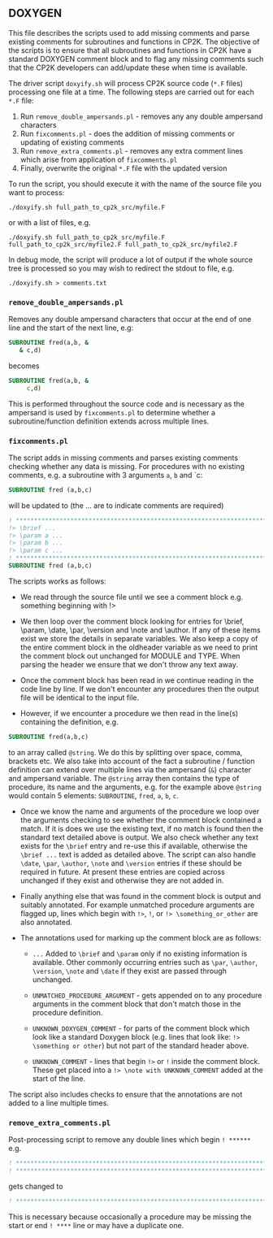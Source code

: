 ## DOXYGEN

This file describes the scripts used to add missing comments and parse existing comments
for subroutines and functions in CP2K. The objective of the scripts is to ensure that
all subroutines and functions in CP2K have a standard DOXYGEN comment block and to flag
any missing comments such that the CP2K developers can add/update these when time is
available.

The driver script `doxyify.sh` will process CP2K source code (`*.F` files)
processing one file at a time. The following steps are carried out for each `*.F` file:

1. Run `remove_double_ampersands.pl` - removes any any double ampersand characters
2. Run `fixcomments.pl` - does the addition of missing comments or updating of existing comments
3. Run `remove_extra_comments.pl` - removes any extra comment lines which arise from application
of `fixcomments.pl`
4. Finally, overwrite the original `*.F` file with the updated version

To run the script, you should execute it with the name of the source file you want to
process:

```console
./doxyify.sh full_path_to_cp2k_src/myfile.F
```

or with a list of files, e.g.
```console
./doxyify.sh full_path_to_cp2k_src/myfile.F full_path_to_cp2k_src/myfile2.F full_path_to_cp2k_src/myfile2.F
```

In debug mode, the script will produce a lot of output if the whole source tree is processed so you may
wish to redirect the stdout to file, e.g.

```console
./doxyify.sh > comments.txt
```

### `remove_double_ampersands.pl`

Removes any double ampersand characters that occur at the end of one line and the start of
the next line, e.g:

```fortran
SUBROUTINE fred(a,b, &
   & c,d)
```

becomes

```fortran
SUBROUTINE fred(a,b, &
     c,d)
```

This is performed throughout the source code and is necessary as the ampersand is used
by `fixcomments.pl` to determine whether a subroutine/function definition extends across
multiple lines.


### `fixcomments.pl`
The script adds in missing comments and parses existing comments checking whether any data
is missing. For procedures with no existing comments, e.g. a subroutine with 3 arguments `a`, `b`
and `c:

```fortran
SUBROUTINE fred (a,b,c)
```

will be updated to (the ... are to indicate comments are required)
```fortran
! *****************************************************************************
!> \brief ...
!> \param a ...
!> \param b ...
!> \param c ...
! *****************************************************************************
SUBROUTINE fred (a,b,c)
```

The scripts works as follows:

- We read through the source file until we see a comment block e.g. something beginning
with !>

- We then loop over the comment block looking for entries for \brief, \param, \date,
\par, \version and \note and \author. If any of these items exist we store the details
in separate variables. We also keep a copy of the entire comment block in the oldheader
variable as we need to print the comment block out unchanged for MODULE and TYPE. When
parsing the header we ensure that we don't throw any text away.

- Once the comment block has been read in we continue reading in the code line by line.
If we don't encounter any procedures then the output file will be identical to the
input file.

- However, if we encounter a procedure we then read in the line(s) containing the
definition, e.g.

```fortran
SUBROUTINE fred(a,b,c)
```

to an array called `@string`. We do this by splitting over space, comma, brackets etc. We
also take into account of the fact a subroutine / function definition can extend over multiple
lines via the ampersand (`&`) character and ampersand variable. The `@string` array then contains
the type of procedure, its name and the arguments, e.g. for the example above `@string` would
contain 5 elements: `SUBROUTINE`, `fred`, `a`, `b`, `c`.

- Once we know the name and arguments of the procedure we loop over the arguments checking
to see whether the comment block contained a match. If it is does we use the existing text,
if no match is found then the standard text detailed above is output. We also check whether
any text exists for the `\brief` entry and re-use this if available, otherwise the `\brief ...`
text is added as detailed above. The script can also handle `\date`, `\par`, `\author`, `\note` and
`\version` entries if these should be required in future. At present these entries are copied
across unchanged if they exist and otherwise they are not added in.

- Finally anything else that was found in the comment block is output and suitably annotated.
For example unmatched procedure arguments are flagged up, lines which begin with `!>`, `!`, or
`!> \something_or_other` are also annotated.

- The annotations used for marking up the comment block are as follows:

  - `...` Added to `\brief` and `\param` only if no existing information is available. Other
commonly occurring entries such as `\par`, `\author`, `\version`, `\note` and `\date` if they exist
are passed through unchanged.

  - `UNMATCHED_PROCEDURE_ARGUMENT` - gets appended on to any procedure arguments in the comment block
that don't match those in the procedure definition.

  - `UNKNOWN_DOXYGEN_COMMENT` - for parts of the comment block which look like a standard Doxygen
block (e.g. lines that look like: `!> \something or other`) but not part of the standard
header above.

  - `UNKNOWN_COMMENT` - lines that begin `!>` or `!` inside the comment block. These get placed into
a `!> \note with UNKNOWN_COMMENT` added at the start of the line.

The script also includes checks to ensure that the annotations are not added to a line
multiple times.

### `remove_extra_comments.pl`
Post-processing script to remove any double lines which begin `! ******`
e.g.

```fortran
! *****************************************************************************
! *****************************************************************************
```

gets changed to

```fortran
! *****************************************************************************
```

This is necessary because occasionally a procedure may be missing the start
or end `! ****` line or may have a duplicate one.
